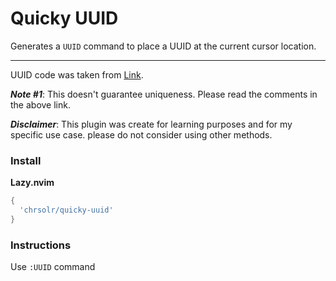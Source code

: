 # Quicky UUID

Generates a `UUID` command to place a UUID at the current cursor location.

---

UUID code was taken from [Link](https://gist.github.com/jrus/3197011).

***Note #1***: This doesn't guarantee uniqueness. Please read the comments in the above link.

***Disclaimer***: This plugin was create for learning purposes and for my specific use case. please do not consider using other methods.


### Install

**Lazy.nvim**

```lua
{
  'chrsolr/quicky-uuid'
}
```

### Instructions

Use `:UUID` command